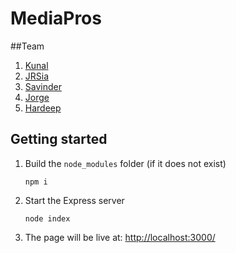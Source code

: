 # MediaPros

##Team
1. [Kunal](https://github.com/kunal-93)
2. [JRSia](http://github.com/rsiajr)
3. [Savinder](https://github.com/savinder-7100)
4. [Jorge](https://github.com/jorgefabregas)
5. [Hardeep](https://github.com/HardeepSiyan)

## Getting started
1. Build the `node_modules` folder (if it does not exist)
	```shell
	npm i
	```
2. Start the Express server
	```shell
	node index
	```
3. The page will be live at: <http://localhost:3000/>